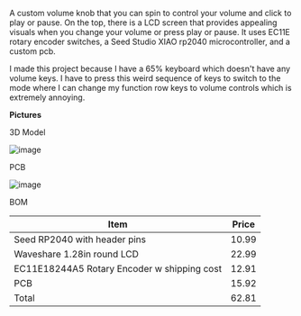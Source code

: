 A custom volume knob that you can spin to control your volume and click to play or pause. On the top, there is a LCD screen that provides appealing visuals when you change your volume or press play or pause. It uses EC11E rotary encoder switches, a Seed Studio XIAO rp2040 microcontroller, and a custom pcb.

I made this project because I have a 65% keyboard which doesn't have any volume keys. I have to press this weird sequence of keys to switch to the mode where I can change my function row keys to volume controls which is extremely annoying.

**Pictures**

3D Model

![image](https://github.com/user-attachments/assets/81f49c3c-1edf-4759-aba0-2d0e111e2ef3)

PCB

![image](https://github.com/user-attachments/assets/14ec97df-2af5-4588-b168-25282093b752)

BOM

Item|Price
----|----
Seed RP2040 with header pins|10.99
Waveshare 1.28in round LCD | 22.99
EC11E18244A5 Rotary Encoder w shipping cost| 12.91
PCB | 15.92
Total | 62.81




